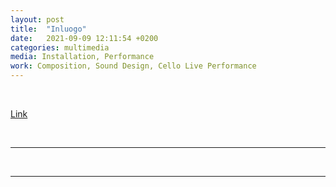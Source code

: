```yaml
---
layout: post
title:  "Inluogo"
date:   2021-09-09 12:11:54 +0200
categories: multimedia
media: Installation, Performance
work: Composition, Sound Design, Cello Live Performance
---
```


<br>

[Link](https://www.zonak.it/fornoni_residenza/)

<br>

----



<br>


----

<br>




